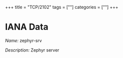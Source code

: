 +++
title = "TCP/2102"
tags = [""]
categories = [""]
+++

# IANA Data

_Name:_ zephyr-srv

_Description:_ Zephyr server


